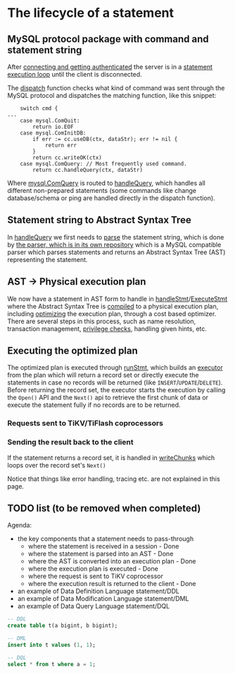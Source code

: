 # The lifecycle of a statement

## MySQL protocol package with command and statement string

After [connecting and getting authenticated](understand-tidb/mysql-protocol-and-session-management.md) the server is in a [statement execution loop](https://github.com/pingcap/tidb/blob/30cf15a59db11c34ffe05fc926152a43327eaa61/server/conn.go#L938) until the client is disconnected.

The [dispatch](https://github.com/pingcap/tidb/blob/30cf15a59db11c34ffe05fc926152a43327eaa61/server/conn.go#L1111) function checks what kind of command was sent through the MySQL protocol and dispatches the matching function, like this snippet:
```golang
	switch cmd {
...
	case mysql.ComQuit:
		return io.EOF
	case mysql.ComInitDB:
		if err := cc.useDB(ctx, dataStr); err != nil {
			return err
		}
		return cc.writeOK(ctx)
	case mysql.ComQuery: // Most frequently used command.
		return cc.handleQuery(ctx, dataStr)
```
Where [mysql.ComQuery](https://github.com/pingcap/parser/blob/d4a88481405f8c59d45fc0a9c38ee24d55b9bf49/mysql/const.go#L102) is routed to [handleQuery](https://github.com/pingcap/tidb/blob/30cf15a59db11c34ffe05fc926152a43327eaa61/server/conn.go#L1633), which handles all different non-prepared statements (some commands like change database/schema or ping are handled directly in the dispatch function).

## Statement string to Abstract Syntax Tree

In [handleQuery](https://github.com/pingcap/tidb/blob/30cf15a59db11c34ffe05fc926152a43327eaa61/server/conn.go#L1633) we first needs to [parse](https://github.com/pingcap/parser/blob/d4a88481405f8c59d45fc0a9c38ee24d55b9bf49/yy_parser.go#L137) the statement string, which is done by [the parser, which is in its own repository](https://github.com/pingcap/parser) which is a MySQL compatible parser which parses statements and returns an Abstract Syntax Tree (AST) representing the statement.

## AST -> Physical execution plan

We now have a statement in AST form to handle in [handleStmt](https://github.com/pingcap/tidb/blob/30cf15a59db11c34ffe05fc926152a43327eaa61/server/conn.go#L1814)/[ExecuteStmt](https://github.com/pingcap/tidb/blob/30cf15a59db11c34ffe05fc926152a43327eaa61/session/session.go#L1620) where the Abstract Syntax Tree is [compiled](https://github.com/pingcap/tidb/blob/30cf15a59db11c34ffe05fc926152a43327eaa61/executor/compiler.go#L50) to a physical execution plan, including [optimizing](https://github.com/pingcap/tidb/blob/30cf15a59db11c34ffe05fc926152a43327eaa61/planner/optimize.go#L100) the execution plan, through a cost based optimizer. There are several steps in this process, such as name resolution, transaction management, [privilege checks](understand-tidb/privilege-management.md), handling given hints, etc.

## Executing the optimized plan

The optimized plan is executed through [runStmt](https://github.com/pingcap/tidb/blob/30cf15a59db11c34ffe05fc926152a43327eaa61/session/session.go#L1750), which builds an [executor](https://github.com/pingcap/tidb/blob/30cf15a59db11c34ffe05fc926152a43327eaa61/executor/adapter.go#L319) from the plan which will return a record set or directly execute the statements in case no records will be returned (like `INSERT`/`UPDATE`/`DELETE`). Before returning the record set, the executor starts the execution by calling the `Open()` API and the `Next()` api to retrieve the first chunk of data or execute the statement fully if no records are to be returned.

### Requests sent to TiKV/TiFlash coprocessors

### Sending the result back to the client

If the statement returns a record set, it is handled in [writeChunks](https://github.com/pingcap/tidb/blob/30cf15a59db11c34ffe05fc926152a43327eaa61/server/conn.go#L1993) which loops over the record set's `Next()` 

Notice that things like error handling, tracing etc. are not explained in this page.

## TODO list (to be removed when completed)
Agenda:

* the key components that a statement needs to pass-through
  * where the statement is received in a session - Done
  * where the statement is parsed into an AST - Done
  * where the AST is converted into an execution plan - Done
  * where the execution plan is executed - Done
  * where the request is sent to TiKV coprocessor
  * where the execution result is returned to the client - Done
* an example of Data Definition Language statement/DDL
* an example of Data Modification Language statement/DML
* an example of Data Query Language statement/DQL

```sql
-- DDL
create table t(a bigint, b bigint);

-- DML
insert into t values (1, 1);

-- DQL
select * from t where a = 1;
```

